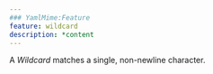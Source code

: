 ```yaml
---
### YamlMime:Feature
feature: wildcard
description: *content
---
```

A <dfn>Wildcard</dfn> matches a single, non-newline character.